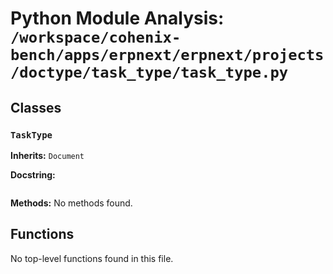 # Python Module Analysis: `/workspace/cohenix-bench/apps/erpnext/erpnext/projects/doctype/task_type/task_type.py`

## Classes

### `TaskType`
**Inherits:** `Document`


**Docstring:**
```

```

**Methods:**
No methods found.




## Functions

No top-level functions found in this file.

